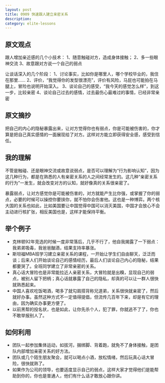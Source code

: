 ```yaml
---
layout: post
title: 0909 快速跟人建立亲密关系
description: 
category: elite-lessons
---
```


## 原文观点
跟人增加亲近感的几个小技术：
1、随意触碰对方，造成身体接触；
2、多一些眼神交流
3、故意跟对方说一个自己的弱点

让谈话深入的几个阶段：
1、讨论事实，比如你是哪里人，哪个学校毕业的，我住在那里……
2、评价，“我觉得你的发型很漂亮”，评价有风险，马屁也可能拍在马腿上，冒险也说明开始深入。
3、谈论自己的感受，“我今天的感觉怎么样”，到这一步，比较亲密
4、谈论自己过去的感情，过去最伤心最难过的事情，已经非常亲密

## 原文摘抄
把自己的内心的隐秘暴露出来，让对方觉得你也有弱点，你是可能被伤害的，你才算是把自己真实感情的一面展现给了对方。这样对方能立即获得安全感，感受到信任。

## 我的理解
不管是触碰、还是眼神交流或故意说弱点，是否可以理解为“行为影响认知”，因为这几种行为，都是在熟悉的人有亲密关系的人之间经常发生的。这几种“亲密关系的行为”一发生，就会改变对方的认知，就好像真的关系很亲密了。

暴露弱点，让对方感觉你是可能被伤害的，对方就能产生比你强，或掌握了你的弱点，必要的时候可以操控你要挟你，就不怕你会伤害他。这也是一种博弈。两个核大国的关系也如此，比如美国要让中国觉得中国可以消灭美国，中国才会放心不会主动进行核扩张，相反美国也是，这样才能保持平衡。

## 举个例子
- 克林顿92年竞选的时候一度非常落后，几乎不行了，他自我揭露了一下弱点：我弟弟吸毒，我爸爸酗酒，结果支持率暴涨。
- 斯坦福MBA班学习建立亲密关系的课程，一开始让学生们自由聊天，泛泛而谈；后来人们开始谈论自己的感情经历，最后人们谈论自己内心的隐秘，结果都要哭了。全班同学建立了非常亲密的关系。
- 真心话大冒险也是非常能拉近人亲密关系，大冒险就是出糗，显现自己的弱点，被别人留下把柄；真心话就暴露了自己的隐私，却真的可以让一群人很快就熟悉起来。
- 中国人喜欢吃饭喝酒，喝多了就勾肩搭背称兄道弟，关系很快就亲密了，然后就好办事。虽然这种方式不一定值得提倡，但流传几百年下来，却是有它的理由，因为确实办事更方便了。
- 以前黑帮的投名状，也是如此，让你先杀个人，犯了罪，你就逃不了了，你也不敢举报别人了。

## 如何利用
- 团队一起参加集体运动，如拔河，捆绑脚、背着跑，就免不了身体接触，是团队内部增加亲密关系的好方法。
- 团队或几个陌生朋友聚会，就可以喝点小酒，放松情绪，然后玩真心话大冒险，很快就熟了。
- 如果作为公司的领导，也要适度显示自己的弱点，这样大家才觉得他们是能帮助到你的，你也是普通人，他们有什么话才敢放心跟你讲。
